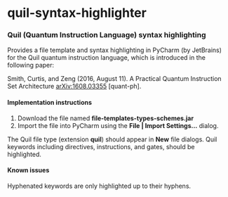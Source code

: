 # quil-syntax-highlighter
### Quil (Quantum Instruction Language) syntax highlighting ###

Provides a file template and syntax highlighting in PyCharm (by JetBrains) for the Quil quantum instruction language, which is introduced in the following paper:

Smith, Curtis, and Zeng (2016, August 11). A Practical Quantum Instruction Set Architecture	[arXiv:1608.03355](https://arxiv.org/abs/1608.03355) [quant-ph].

#### Implementation instructions ####
1. Download the file named **file-templates-types-schemes.jar** 
2. Import the file into PyCharm using the **File | Import Settings...** dialog.

The Quil file type (extension **quil**) should appear in **New** file dialogs. Quil keywords including directives, instructions, and gates, should be highlighted.

#### Known issues ####
Hyphenated keywords are only highlighted up to their hyphens.  
